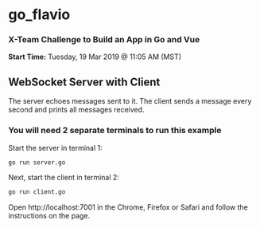 # go_flavio

### X-Team Challenge to Build an App in Go and Vue

**Start Time:** Tuesday, 19 Mar 2019 @ 11:05 AM (MST)

## WebSocket Server with Client

The server echoes messages sent to it. The client sends a message every second and prints all messages received.

### You will need 2 separate terminals to run this example 

Start the server in terminal 1:

```bash {.copy-clip}
go run server.go
```

Next, start the client in terminal 2:

```bash {.copy-clip}
go run client.go
```

Open http://localhost:7001 in the Chrome, Firefox or Safari and follow the instructions on the page.